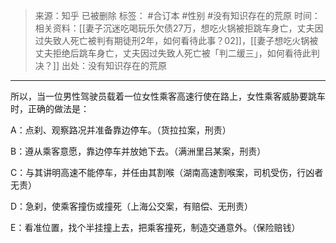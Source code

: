> 来源：知乎 已被删除
> 标签： #合订本 #性别 #没有知识存在的荒原
> 时间：
> 相关资料：[[妻子沉迷吃喝玩乐欠债27万，想吃火锅被拒跳车身亡，丈夫因过失致人死亡被判有期徒刑2年，如何看待此事？02]]，[[妻子想吃火锅被丈夫拒绝后跳车身亡，丈夫因过失致人死亡被「判二缓三」，如何看待此判决？]]
> 出处：没有知识存在的荒原
***

所以，当一位男性驾驶员载着一位女性乘客高速行使在路上，女性乘客威胁要跳车时，正确的做法是：

A：点刹、观察路况并准备靠边停车。（货拉拉案，刑责）

B：遵从乘客意愿，靠边停车并放她下去。（满洲里吕某案，刑责）

C：与其讲明高速不能停车，并任由其割喉（湖南高速割喉案，司机受伤，行凶者无责）

D：急刹，使乘客撞伤或撞死（上海公交案，有赔偿、无刑责）

E：看准位置，找个半挂撞上去，把乘客撞死，制造交通意外。（保险赔钱）